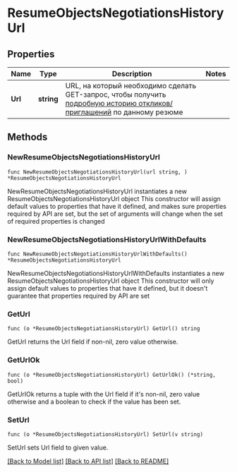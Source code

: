# ResumeObjectsNegotiationsHistoryUrl

## Properties

Name | Type | Description | Notes
------------ | ------------- | ------------- | -------------
**Url** | **string** | URL, на который необходимо сделать GET-запрос, чтобы получить [подробную историю откликов/приглашений](#tag/Otklikipriglasheniya-rabotodatelya/operation/get-resume-negotiations-history) по данному резюме | 

## Methods

### NewResumeObjectsNegotiationsHistoryUrl

`func NewResumeObjectsNegotiationsHistoryUrl(url string, ) *ResumeObjectsNegotiationsHistoryUrl`

NewResumeObjectsNegotiationsHistoryUrl instantiates a new ResumeObjectsNegotiationsHistoryUrl object
This constructor will assign default values to properties that have it defined,
and makes sure properties required by API are set, but the set of arguments
will change when the set of required properties is changed

### NewResumeObjectsNegotiationsHistoryUrlWithDefaults

`func NewResumeObjectsNegotiationsHistoryUrlWithDefaults() *ResumeObjectsNegotiationsHistoryUrl`

NewResumeObjectsNegotiationsHistoryUrlWithDefaults instantiates a new ResumeObjectsNegotiationsHistoryUrl object
This constructor will only assign default values to properties that have it defined,
but it doesn't guarantee that properties required by API are set

### GetUrl

`func (o *ResumeObjectsNegotiationsHistoryUrl) GetUrl() string`

GetUrl returns the Url field if non-nil, zero value otherwise.

### GetUrlOk

`func (o *ResumeObjectsNegotiationsHistoryUrl) GetUrlOk() (*string, bool)`

GetUrlOk returns a tuple with the Url field if it's non-nil, zero value otherwise
and a boolean to check if the value has been set.

### SetUrl

`func (o *ResumeObjectsNegotiationsHistoryUrl) SetUrl(v string)`

SetUrl sets Url field to given value.



[[Back to Model list]](../README.md#documentation-for-models) [[Back to API list]](../README.md#documentation-for-api-endpoints) [[Back to README]](../README.md)


